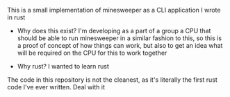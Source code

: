 This is a small implementation of minesweeper as a CLI application I wrote in rust
* Why does this exist?
I'm developing as a part of a group a CPU that should be able to run minesweeper in a similar fashion to this, so this is a proof of concept of how things can
work, but also to get an idea what will be required on the CPU for this to work together

* Why rust?
I wanted to learn rust

The code in this repository is not the cleanest, as it's literally the first rust code I've ever written. Deal with it
